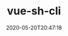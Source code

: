 ---
title: vue-sh-cli
date: 2020-05-20T20:47:18
priority: 1
npm:
  link: https://www.npmjs.com/package/@ddosdor/vue-sh-cli
  package: '@ddosdor/vue-sh-cli'
github:
  link: https://github.com/ddosdor/vue-sh-cli
  username: ddosdor
  reponame: vue-sh-cli
description: CLI tool for scaffolding app that mas made with Vue.js. Generates components, views/pages or Vuex modules. Fully support for Vue 3.x and Typescript.
---